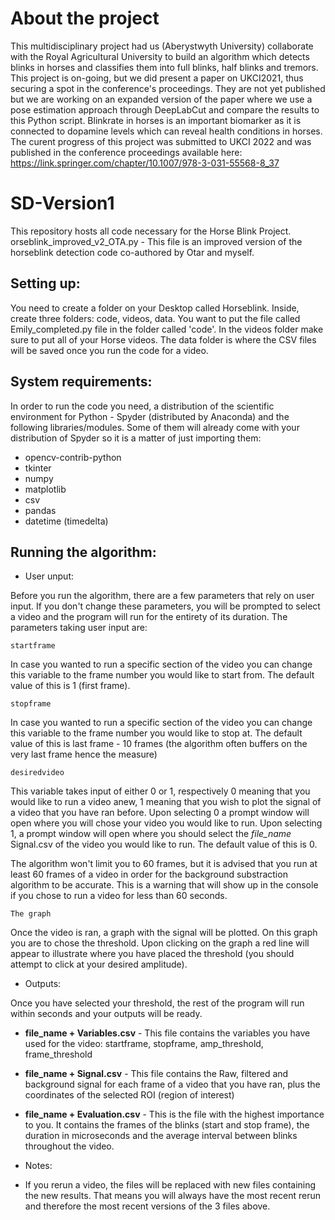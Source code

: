 # About the project

This multidisciplinary project had us (Aberystwyth University) collaborate with the Royal Agricultural University to build an algorithm which detects blinks in horses and classifies them into full blinks, half blinks and tremors. This project is on-going, but we did present a paper on UKCI2021, thus securing a spot in the conference's proceedings. They are not yet published but we are working on an expanded version of the paper where we use a pose estimation approach through DeepLabCut and compare the results to this Python script. Blinkrate in horses is an important biomarker as it is connected to dopamine levels which can reveal health conditions in horses. The curent progress of this project was submitted to UKCI 2022 and was published in the conference proceedings available here: https://link.springer.com/chapter/10.1007/978-3-031-55568-8_37


# SD-Version1

This repository hosts all code necessary for the Horse Blink Project.
orseblink_improved_v2_OTA.py - This file is an improved version of the horseblink detection code co-authored by Otar and myself.

## Setting up:

You need to create a folder on your Desktop called Horseblink. Inside, create three folders: code, videos, data. You want to put the file called Emily_completed.py file in the folder called 'code'. In the videos folder make sure to put all of your Horse videos. The data folder is where the CSV files will be saved once you run the code for a video.

## System requirements:

In order to run the code you need, a distribution of the scientific environment for Python - Spyder (distributed by Anaconda) and the following libraries/modules. Some of them will already come with your distribution of Spyder so it is a matter of just importing them:

* opencv-contrib-python
* tkinter
* numpy
* matplotlib
* csv
* pandas
* datetime (timedelta)

## Running the algorithm:

* User unput:

Before you run the algorithm, there are a few parameters that rely on user input. If you don't change these parameters, you will be prompted to select a video and the program will run for the entirety of its duration. The parameters taking user input are:

```
startframe
```
In case you wanted to run a specific section of the video you can change this variable to the frame number you would like to start from. The default value of this is 1 (first frame).

```
stopframe
```
In case you wanted to run a specific section of the video you can change this variable to the frame number you would like to stop at. The default value of this is last frame - 10 frames (the algorithm often buffers on the very last frame hence the measure)

```
desiredvideo
```
This variable takes input of either 0 or 1, respectively 0 meaning that you would like to run a video anew, 1 meaning that you wish to plot the signal of a video that you have ran before. Upon selecting 0 a prompt window will open where you will chose your video you would like to run. Upon selecting 1, a prompt window will open where you should select the *file_name* Signal.csv of the video you would like to run. The default value of this is 0.

The algorithm won't limit you to 60 frames, but it is advised that you run at least 60 frames of a video in order for the background substraction algorithm to be accurate. This is a warning that will show up in the console if you chose to run a video for less than 60 seconds.

```
The graph
```
Once the video is ran, a graph with the signal will be plotted. On this graph you are to chose the threshold. Upon clicking on the graph a red line will appear to illustrate where you have placed the threshold (you should attempt to click at your desired amplitude).

* Outputs:

Once you have selected your threshold, the rest of the program will run within seconds and your outputs will be ready.

* **file_name + Variables.csv** - This file contains the variables you have used for the video: startframe, stopframe, amp_threshold, frame_threshold
* **file_name + Signal.csv** - This file contains the Raw, filtered and background signal for each frame of a video that you have ran, plus the coordinates of the selected ROI (region of interest)
* **file_name + Evaluation.csv** - This is the file with the highest importance to you. It contains the frames of the blinks (start and stop frame), the duration in microseconds and the average interval between blinks throughout the video.

* Notes:

- If you rerun a video, the files will be replaced with new files containing the new results. That means you will always have the most recent rerun and therefore the most recent versions of the 3 files above. 



